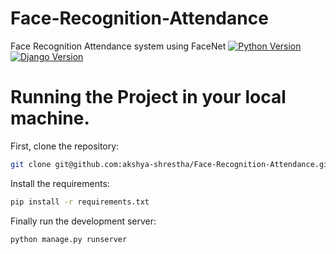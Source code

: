 # Face-Recognition-Attendance
Face Recognition Attendance system using FaceNet
[![Python Version](https://img.shields.io/badge/python-3.5.2-brightgreen.svg)](https://python.org)
[![Django Version](https://img.shields.io/badge/django-2.0-brightgreen.svg)](https://djangoproject.com)

# Running the Project in your local machine.

First, clone the repository:
```bash
git clone git@github.com:akshya-shrestha/Face-Recognition-Attendance.git
```

Install the requirements:
```bash
pip install -r requirements.txt
```

Finally run the development server:
```bash
python manage.py runserver
```
